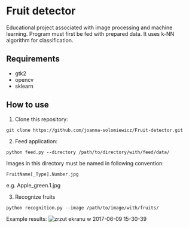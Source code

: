 # Fruit detector #
Educational project associated with image processing and machine learning. Program must first be fed with prepared data. It uses k-NN algorithm for classification.

## Requirements ##
- gtk2
- opencv
- sklearn

## How to use ##
1. Clone this repository:
```
git clone https://github.com/joanna-solomiewicz/Fruit-detector.git
```
2. Feed application:
```
python feed.py --directory /path/to/directory/with/feed/data/
```
Images in this directory must be named in following convention:
```
FruitName[_Type].Number.jpg
```
e.g. Apple_green.1.jpg

3. Recognize fruits
```
python recognition.py --image /path/to/image/with/fruits/
```
Example results:
![zrzut ekranu w 2017-06-09 15-30-39](https://user-images.githubusercontent.com/11861292/26978797-063082b6-4d2d-11e7-99fa-40165f046d73.png)
